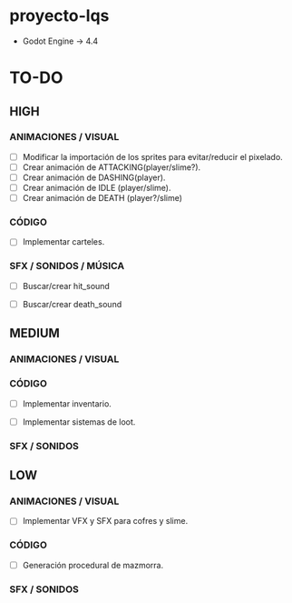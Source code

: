 # proyecto-lqs

- Godot Engine &rarr; 4.4

# TO-DO

## HIGH

### ANIMACIONES / VISUAL
- [ ] Modificar la importación de los sprites para evitar/reducir el pixelado.
- [ ] Crear animación de ATTACKING(player/slime?).
- [ ] Crear animación de DASHING(player).
- [ ] Crear animación de IDLE (player/slime).
- [ ] Crear animación de DEATH (player?/slime)

### CÓDIGO
- [ ] Implementar carteles.


### SFX / SONIDOS / MÚSICA
- [ ] Buscar/crear hit_sound
- [ ] Buscar/crear death_sound



## MEDIUM

### ANIMACIONES / VISUAL


### CÓDIGO
- [ ] Implementar inventario.
- [ ] Implementar sistemas de loot.


### SFX / SONIDOS


## LOW

### ANIMACIONES / VISUAL
- [ ] Implementar VFX y SFX para cofres y slime.


### CÓDIGO
- [ ] Generación procedural de mazmorra.

### SFX / SONIDOS
